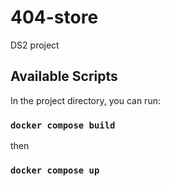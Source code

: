 # 404-store
DS2 project

## Available Scripts

In the project directory, you can run:

### `docker compose build`

then

### `docker compose up`

